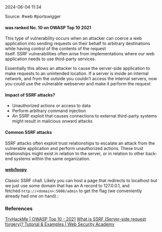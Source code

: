 
2024-06-04 11:34

Source: #web #portswigger 
#### was ranked No. 10 on OWASP Top 10 2021

This type of vulnerability occurs when an attacker can coerce a web application into sending requests on their behalf to arbitrary destinations while having control of the contents of the request itself. SSRF vulnerabilities often arise from implementations where our web application needs to use third-party services.

Essentially this allows an attacker to cause the server-side application to make requests to an unintended location. If a server is inside an internal network, and from the outside you couldn’t access the internal servers, now you could use the vulnerable webserver and make it perform the request
#### Impact of SSRF attacks?

- Unauthorized actions or access to data 
- Perform arbitrary command injection
- An SSRF exploit that causes connections to external third-party systems might result in malicious onward attacks
#### Common SSRF attacks

SSRF attacks often exploit trust relationships to escalate an attack from the vulnerable application and perform unauthorized actions. These trust relationships might exist in relation to the server, or in relation to other back-end systems within the same organization.



#### [web/loopy](https://ctf.gg/blog/tjctf-2025/beginner-web)

Classic SSRF chall. Likely you can host a page that redirects to localhost but we just use some domain that has an A record to 127.0.0.1, and fetched `http://<domain>:5000/admin` to get the flag (we conveniently already had one on hand).:

### References
[TryHackMe | OWASP Top 10 - 2021](https://tryhackme.com/r/room/owasptop102021)
[What is SSRF (Server-side request forgery)? Tutorial & Examples | Web Security Academy](https://portswigger.net/web-security/ssrf)
